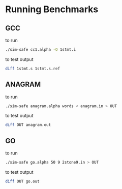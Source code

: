 # Running Benchmarks

## GCC

to run

```bash
./sim-safe cc1.alpha -O 1stmt.i
```

to test output

```bash
diff 1stmt.s 1stmt.s.ref
```

## ANAGRAM

to run

```bash
./sim-safe anagram.alpha words < anagram.in > OUT
```

to test output

```bash
diff OUT anagram.out
```

## GO

to run

```bash
./sim-safe go.alpha 50 9 2stone9.in > OUT
```

to test output

```bash
diff OUT go.out
```
